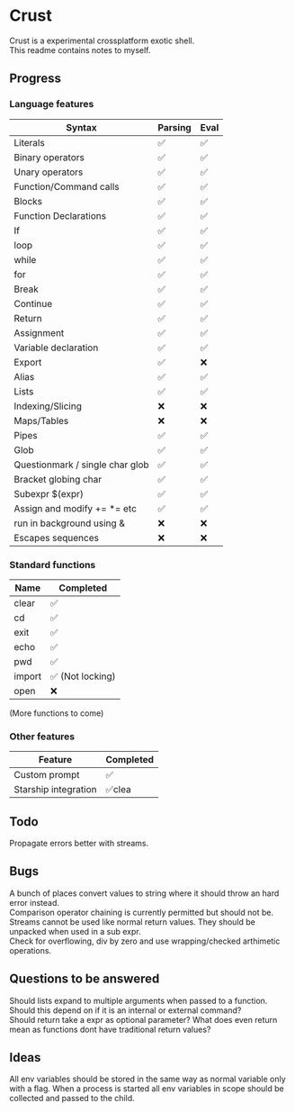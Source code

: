 # Crust
Crust is a experimental crossplatform exotic shell.  
This readme contains notes to myself.

## Progress
### Language features
| Syntax                          | Parsing | Eval |
| ------------------------------- | ------- | ---- |
| Literals                        | ✅       | ✅    |
| Binary operators                | ✅       | ✅    |
| Unary operators                 | ✅       | ✅    |
| Function/Command calls          | ✅       | ✅    |
| Blocks                          | ✅       | ✅    |
| Function Declarations           | ✅       | ✅    |
| If                              | ✅       | ✅    |
| loop                            | ✅       | ✅    |
| while                           | ✅       | ✅    |
| for                             | ✅       | ✅    |
| Break                           | ✅       | ✅    |
| Continue                        | ✅       | ✅    |
| Return                          | ✅       | ✅    |
| Assignment                      | ✅       | ✅    |
| Variable declaration            | ✅       | ✅    |
| Export                          | ✅       | ❌    |
| Alias                           | ✅       | ✅    |
| Lists                           | ✅       | ✅    |
| Indexing/Slicing                | ❌       | ❌    |
| Maps/Tables                     | ❌       | ❌    |
| Pipes                           | ✅       | ✅    |
| Glob                            | ✅       | ✅    |
| Questionmark / single char glob | ✅       | ✅    |
| Bracket globing char            | ✅       | ✅    |
| Subexpr $(expr)                 | ✅       | ✅    |
| Assign and modify += *= etc     | ✅       | ✅    |
| run in background using &       | ❌       | ❌    |
| Escapes sequences               | ❌       | ❌    |

### Standard functions
| Name   | Completed       |
| ------ | --------------- |
| clear  | ✅               |
| cd     | ✅               |
| exit   | ✅               |
| echo   | ✅               |
| pwd    | ✅               |
| import | ✅ (Not locking) |
| open   | ❌               |

(More functions to come)

### Other features
| Feature              | Completed |
| -------------------- | --------- |
| Custom prompt        | ✅         |
| Starship integration | ✅clea         |

## Todo
Propagate errors better with streams.  

## Bugs
A bunch of places convert values to string where it should throw an hard error instead.  
Comparison operator chaining is currently permitted but should not be.  
Streams cannot be used like normal return values. They should be unpacked when used in a sub expr.  
Check for overflowing, div by zero and use wrapping/checked arthimetic operations.  

## Questions to be answered
Should lists expand to multiple arguments when passed to a function. Should this depend on if it is an internal or external command?  
Should return take a expr as optional parameter? What does even return mean as functions dont have traditional return values?  

## Ideas
All env variables should be stored in the same way as normal variable only with a flag. When a process is started all env variables in scope should be collected and passed to the child.

